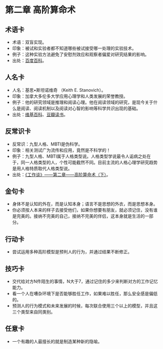 # 第二章 高阶算命术
## 术语卡
- 术语：双盲实现。
- 印象：被试和实验者都不知道哪些被试接受哪一处理的实验技术。
- 例子：这种实验方法避免了安慰剂效应和观察者偏爱对研究结果的影响。
- 出处：[百度百科](http://baike.baidu.com/link?url=MZx_nCueuGyPHrOIlw4nfsFDLOGPvfGmkgsTzkHeNeQktW74vT_lgGTYG8bXblORkwfDHGY7o5ZYEP4ec3BNSWPyEaFrhGBdcG9XRf1qbacaXfzhDUxzuVB1pKmbFf8P)。

## 人名卡
- 人名：基思•斯坦诺维奇 （Keith E. Stanovich）。
- 印象：加拿大多伦多大学应用心理学和人类发展的荣誉教授。
- 例子：他的研究领域是推理和阅读心理。他在阅读领域的研究，是现今关于什么是阅读、阅读机制以及阅读对心智的影响等科学共识出现的基础。
- 出处：[维基百科](https://en.wikipedia.org/wiki/Keith_Stanovich)、[豆瓣读书](https://book.douban.com/subject/26605978/)。

## 反常识卡
- 反常识：九型人格、MBTI是伪科学。
- 印象：相关测试广为流传和应用，竟然是不科学的！
- 例子：九型人格、MBTI属于人格类型说。人格类型学说最令人诟病之处在于，同一人格类型的人，个性可能截然不同。目前主流的人格心理学研究趋势是用人格特质取代人格类型说。
- 出处：[《工作谈》——第二章——高阶算命术（下）](http://mp.weixin.qq.com/s?__biz=MzA3MzM0MjUyMQ==&mid=2652149187&idx=1&sn=3d0033f7533442281e3b840146ec8faa&mpshare=1&scene=23&srcid=1029LGALd9jlSLE97ZDeklXX#rd)。

## 金句卡
- 身体不是认知的外在，而是认知本身；语言不是思想的外衣，而是思想本身。
- 你必须按人本来的样子去接受他们，如果你想要有朋友，就必须记住，没有谁是完美的。接纳不完美的自己，接纳不完美的伴侣，这本身就是生活的一部分。

## 行动卡
- 尝试运用多种高阶模型是预判人的行为，并通过结果不断修正。

## 技巧卡
- 交代给对方N件陌生的事情，N大于7，通过记住的多少来判断对方的工作记忆能力。
- 看一个人在嘈杂环境下是否能够胜任工作，如果难以胜任，那么安全感是偏低的。
- 预测人的行为模式和未来发展的时候，每次联合使用三个以上的模型，并且这三个类型来自同类别。

## 任意卡
- 一个有趣的人最擅长的就是制造某种新的隐喻。
